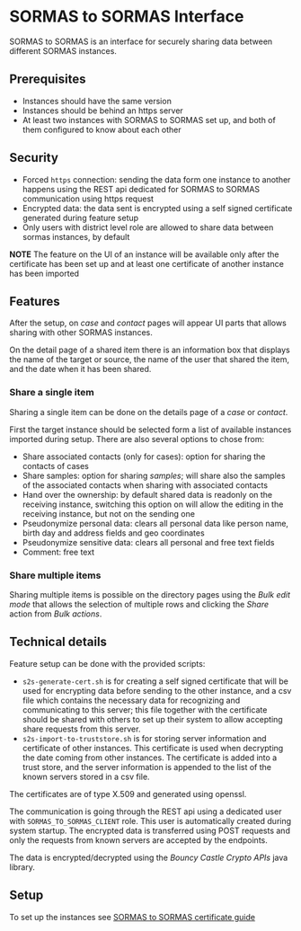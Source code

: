 # SORMAS to SORMAS Interface

SORMAS to SORMAS is an interface for securely sharing data between different SORMAS instances.

## Prerequisites
* Instances should have the same version
* Instances should be behind an https server
* At least two instances with SORMAS to SORMAS set up, and both of them configured to know about each other

## Security
* Forced `https` connection: sending the data form one instance to another happens using the REST api dedicated for SORMAS to SORMAS communication using https request
* Encrypted data: the data sent is encrypted using a self signed certificate generated during feature setup
* Only users with district level role are allowed to share data between sormas instances, by default

**NOTE** The feature on the UI of an instance will be available only after the certificate has been set up and at least one certificate of another instance has been imported

## Features

After the setup, on *case* and *contact* pages will appear UI parts that allows sharing with other SORMAS instances.

On the detail page of a shared item there is an information box that displays the name of the target or source, the name of the user that shared the item, and the date when it has been shared.

### Share a single item
Sharing a single item can be done on the details page of a *case* or *contact*.

First the target instance should be selected form a list of available instances imported during setup.
There are also several options to chose from:
* Share associated contacts (only for cases): option for sharing the contacts of cases
* Share samples: option for sharing *samples*; will share also the samples of the associated contacts when sharing with associated contacts
* Hand over the ownership: by default shared data is readonly on the receiving instance, switching this option on will allow the editing in the receiving instance, but not on the sending one
* Pseudonymize personal data: clears all personal data like person name, birth day and address fields and geo coordinates
* Pseudonymize sensitive data: clears all personal and free text fields
* Comment: free text

### Share multiple items
Sharing multiple items is possible on the directory pages using the *Bulk edit mode* that allows the selection of multiple rows and clicking the *Share* action from *Bulk actions*.

## Technical details

Feature setup can be done with the provided scripts:
* `s2s-generate-cert.sh` is for creating a self signed certificate that will be used for encrypting data before sending to the other instance, and a csv file which contains the necessary data for recognizing and communicating to this server;
this file together with the certificate should be shared with others to set up their system to allow accepting share requests from this server.
* `s2s-import-to-truststore.sh` is for storing server information and certificate of other instances. This certificate is used when decrypting the date coming from other instances. The certificate is added into a trust store, and the server information is appended to the list of the known servers stored in a csv file.

The certificates are of type X.509 and generated using openssl.

The communication is going through the REST api using a dedicated user with `SORMAS_TO_SORMAS_CLIENT` role. This user is automatically created during system startup.
The encrypted data is transferred using POST requests and only the requests from known servers are accepted by the endpoints.

The data is encrypted/decrypted using the *Bouncy Castle Crypto APIs* java library.

## Setup
To set up the instances see [SORMAS to SORMAS certificate guide](../../GUIDE_SORMAS2SORMAS_CERTIFICATE.md)

